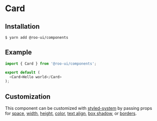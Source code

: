 # Card

<!-- STORY -->

## Installation

```shell
$ yarn add @roo-ui/components
```

## Example

```js
import { Card } from '@roo-ui/components';

export default (
  <Card>Hello world</Card>
);
```

## Customization

This component can be customized with [styled-system](https://github.com/jxnblk/styled-system) by passing props for [space](https://github.com/jxnblk/styled-system/blob/v2.2.5/README.md#space-responsive), [width](https://github.com/jxnblk/styled-system/blob/v2.2.5/README.md#width-responsive), [height](https://github.com/jxnblk/styled-system/blob/v2.2.5/README.md#layout), [color](https://github.com/jxnblk/styled-system/blob/v2.2.5/README.md#color-responsive), [text align](https://github.com/jxnblk/styled-system/blob/v2.2.5/README.md#typography), [box shadow](https://github.com/jxnblk/styled-system/blob/v2.2.5/README.md#misc), or [borders](https://github.com/jxnblk/styled-system/blob/v2.2.5/README.md#borders).
